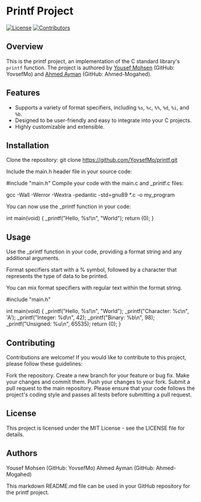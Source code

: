 # Printf Project

[![License](https://img.shields.io/github/license/YovsefMo/printf)](LICENSE)
[![Contributors](https://img.shields.io/github/contributors/YovsefMo/printf)](https://github.com/YovsefMo/printf/graphs/contributors)

## Overview

This is the printf project, an implementation of the C standard library's `printf` function. The project is authored by [Yousef Mohsen](https://github.com/YovsefMo) (GitHub: YovsefMo) and [Ahmed Ayman](https://github.com/Ahmed-Mogahed) (GitHub: Ahmed-Mogahed).

## Features

- Supports a variety of format specifiers, including `%s`, `%c`, `%%`, `%d`, `%i`, and `%b`.
- Designed to be user-friendly and easy to integrate into your C projects.
- Highly customizable and extensible.

## Installation

Clone the repository:
   git clone https://github.com/YovsefMo/printf.git

Include the main.h header file in your source code:

#include "main.h"
Compile your code with the main.c and _printf.c files:

gcc -Wall -Werror -Wextra -pedantic -std=gnu89 *.c -o my_program

You can now use the _printf function in your code:

int main(void)
{
    _printf("Hello, %s!\n", "World");
    return (0);
}

## Usage
Use the _printf function in your code, providing a format string and any additional arguments.

Format specifiers start with a % symbol, followed by a character that represents the type of data to be printed.

You can mix format specifiers with regular text within the format string.

#include "main.h"

int main(void)
{
    _printf("Hello, %s!\n", "World");
    _printf("Character: %c\n", 'A');
    _printf("Integer: %d\n", 42);
    _printf("Binary: %b\n", 98);
    _printf("Unsigned: %u\n", 65535);
    return (0);
}

## Contributing
Contributions are welcome! If you would like to contribute to this project, please follow these guidelines:

Fork the repository.
Create a new branch for your feature or bug fix.
Make your changes and commit them.
Push your changes to your fork.
Submit a pull request to the main repository.
Please ensure that your code follows the project's coding style and passes all tests before submitting a pull request.

## License
This project is licensed under the MIT License - see the LICENSE file for details.

## Authors
Yousef Mohsen (GitHub: YovsefMo)
Ahmed Ayman (GitHub: Ahmed-Mogahed)

This markdown README.md file can be used in your GitHub repository for the printf project.

